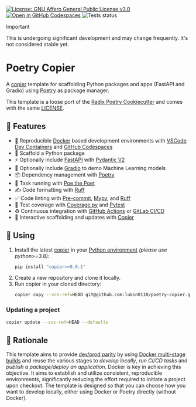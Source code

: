 [![License: GNU Affero General Public License v3.0](https://img.shields.io/static/v1?label=license&message=GNU%20AFFERO&color=blue)](https://github.com/lukin0110/poetry-copier/blob/main/LICENSE) [![Open in GitHub Codespaces](https://img.shields.io/static/v1?label=GitHub%20Codespaces&message=Open&color=blue&logo=github)](https://github.com/codespaces/new?hide_repo_select=true&ref=main&repo=724307075) ![Tests status](https://github.com/lukin0110/poetry-copier/actions/workflows/test.yml/badge.svg?branch=main)

> [!IMPORTANT]
>
> This is undergoing significant development and may change frequently. It's not considered stable yet.

# Poetry Copier

A [copier](https://copier.readthedocs.io/en/stable/) template for scaffolding Python packages and apps (FastAPI and Gradio) using [Poetry](https://python-poetry.org/) as package manager.

This template is a loose port of the [Radix Poetry Cookiecutter](https://github.com/radix-ai/poetry-cookiecutter) and comes with the same [LICENSE](LICENSE).

## 🎉 Features

- 🐳 Reproducible [Docker](https://www.docker.com/) based development environments with [VSCode Dev Containers](https://code.visualstudio.com/docs/remote/containers) and [GitHub Codespaces](https://github.com/features/codespaces) 
- 🐍 Scaffold a Python package
- ⚡️ Optionally include [FastAPI](https://fastapi.tiangolo.com/) with [Pydantic V2](https://docs.pydantic.dev/2.5/)
- 🔅 Optionally include [Gradio](https://www.gradio.app/) to demo Machine Learning models
- 📦 Dependency management with [Poetry](https://python-poetry.org/)
- 🏃 Task running with [Poe the Poet](https://poethepoet.natn.io/index.html)
- ✍️ Code formatting with [Ruff](https://docs.astral.sh/ruff/)
- ✅ Code linting with [Pre-commit](https://pre-commit.com/), [Mypy](), and [Ruff](https://docs.astral.sh/ruff/)
- 🧪 Test coverage with [Coverage.py](https://coverage.readthedocs.io/en/7.3.2/) and [Pytest](https://docs.pytest.org/en/7.4.x/)
- ♻️ Continuous integration with [GitHub Actions](https://docs.github.com/en/actions) or [GitLab CI/CD](https://docs.gitlab.com/ee/ci/)
- 🚧 Interactive scaffolding and updates with [Copier](https://copier.readthedocs.io/en/stable/)

## 🚀 Using

1. Install the latest [copier](https://copier.readthedocs.io/en/stable/#installation) in your [Python environment](https://github.com/pyenv/pyenv) _(please use python>=3.8)_:
    ```bash
    pip install "copier>=9.0.1"
    ```
2. Create a new repository and clone it locally.
3. Run copier in your cloned directory:
    ```bash
    copier copy --vcs-ref=HEAD git@github.com:lukin0110/poetry-copier.git .
    ```
   
### Updating a project

```bash
copier update --vcs-ref=HEAD --defaults
```

## 💭 Rationale
This template aims to provide [dev/prod parity](https://12factor.net/dev-prod-parity) by using [Docker multi-stage builds](https://docs.docker.com/build/building/multi-stage/) and reuse the various 
stages to *develop locally*, *run CI/CD tasks* and *publish a package/deploy an application*. Docker is key in 
achieving this objective. It aims to establish and utilize consistent, reproducible environments, significantly 
reducing the effort required to initiate a project upon checkout. The template is designed so that you can choose how 
you want to develop locally, either using Docker or Poetry directly (without Docker).
